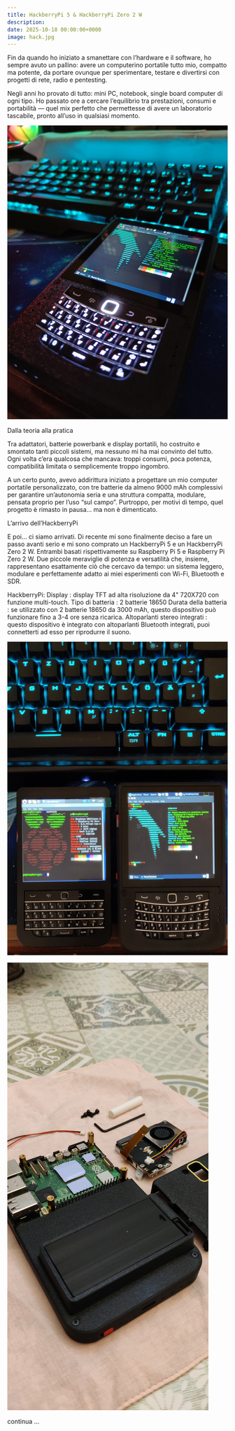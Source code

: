 ```yaml
---
title: HackberryPi 5 & HackberryPi Zero 2 W
description:
date: 2025-10-18 00:00:00+0000
image: hack.jpg
---
```


Fin da quando ho iniziato a smanettare con l’hardware e il software, ho sempre avuto un pallino: avere un computerino portatile tutto mio, compatto ma potente, da portare ovunque per sperimentare, testare e divertirsi con progetti di rete, radio e pentesting.

Negli anni ho provato di tutto: mini PC, notebook, single board computer di ogni tipo. Ho passato ore a cercare l’equilibrio tra prestazioni, consumi e portabilità — quel mix perfetto che permettesse di avere un laboratorio tascabile, pronto all’uso in qualsiasi momento.

![pi5](hack.jpg)


Dalla teoria alla pratica

Tra adattatori, batterie powerbank e display portatili, ho costruito e smontato tanti piccoli sistemi, ma nessuno mi ha mai convinto del tutto.
Ogni volta c’era qualcosa che mancava: troppi consumi, poca potenza, compatibilità limitata o semplicemente troppo ingombro.

A un certo punto, avevo addirittura iniziato a progettare un mio computer portatile personalizzato, con tre batterie da almeno 9000 mAh complessivi per garantire un’autonomia seria e una struttura compatta, modulare, pensata proprio per l’uso “sul campo”.
Purtroppo, per motivi di tempo, quel progetto è rimasto in pausa… ma non è dimenticato.

L’arrivo dell’HackberryPi

E poi… ci siamo arrivati.
Di recente mi sono finalmente deciso a fare un passo avanti serio e mi sono comprato un HackberryPi 5 e un HackberryPi Zero 2 W. 
Entrambi basati rispettivamente su Raspberry Pi 5 e Raspberry Pi Zero 2 W.
Due piccole meraviglie di potenza e versatilità che, insieme, rappresentano esattamente ciò che cercavo da tempo: un sistema leggero, modulare e perfettamente adatto ai miei esperimenti con Wi-Fi, Bluetooth e SDR.


HackberryPi:
Display : display TFT ad alta risoluzione da 4" 720X720 con funzione multi-touch.
Tipo di batteria : 2 batterie 18650
Durata della batteria : se utilizzato con 2 batterie 18650 da 3000 mAh, questo dispositivo può funzionare fino a 3-4 ore senza ricarica.
Altoparlanti stereo integrati : questo dispositivo è integrato con altoparlanti Bluetooth integrati, puoi connetterti ad esso per riprodurre il suono.

![pi5](5&2w.jpg)


![pi5](retro.jpg)


continua ...